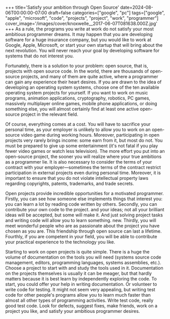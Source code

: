+++
title='Satisfy your ambition through Open Source'
date=2024-08-06T00:00:00-07:00
draft=false
categories=["google", "pc"]
tags=["google", "apple", "microsoft", "code", "projects", "project", "work", "programmer"]
cover_image='/images/cover/knoxwelle__2017-06-07T081638.000Z.jpg'
+++
As a rule, the programs you write at work do not satisfy your most ambitious programmer dreams. It may happen that you are developing software for a huge insurance company, but you would like to work at Google, Apple, Microsoft, or start your own startup that will bring about the next revolution. You will never reach your goal by developing software for systems that do not interest you.

Fortunately, there is a solution to your problem: open source, that is, projects with open source code. In the world, there are thousands of open-source projects,
and many of them are quite active, where a programmer can gain any experience their heart desires. If you are drawn to the idea of developing an operating system
systems, choose one of the ten available operating system projects for yourself. If you want to work on music programs,
animation applications, cryptography, robotics, PC games,
massively multiplayer online games, mobile phone applications, or doing something else, you will almost certainly find at least one active open-source project in the relevant field.

Of course, everything comes at a cost. You will have to sacrifice your personal time, as your employer is unlikely to allow you to work on an open-source video game during working hours. Moreover, participating in open projects very rarely brings income: some earn from it, but most do not. You must be prepared to give up some entertainment (it's not fatal if you play fewer video games or watch less television). The more effort you put into an open-source project, the sooner you will realize where your true ambitions as a programmer lie. It is also necessary to consider the terms of your contract with your employer—sometimes the terms of the contract restrict participation in external projects even during personal time. Moreover, it is important to ensure that you do not violate intellectual property laws regarding copyrights, patents, trademarks, and trade secrets.

Open projects provide incredible opportunities for a motivated programmer. Firstly, you can see how someone else implements things that interest you: you can learn a lot by reading code written by others. Secondly, you can contribute your own code to the project.
and your ideas; not all your brilliant ideas will be accepted, but some will make it.
And just solving project tasks and writing code will allow you to learn something.
new. Thirdly, you will meet wonderful people who are as passionate about the project you have chosen as you are. This friendship
through open source can last a lifetime. Fourthly, if you are competent in your field, you will be able to contribute your practical experience to the technology you like.

Starting to work on open projects is quite simple. There is a huge
the volume of documentation on the tools you will need (systems
source code management, editors, programming languages, systems
assemblies, etc.). Choose a project to start with and study the tools used in it. Documentation on the projects themselves is usually
it can be meager, but that hardly matters because it is best
learn by independently exploring the code. To start, you could offer your help in writing documentation. Or volunteer to write code for testing. It might not seem very appealing, but writing test code for
other people's programs allow you to learn much faster than almost all other types of programming activities. Write test code, really
good test code. Look for defects, suggest fixes, make friends, work on a project you like, and satisfy your ambitious programmer desires.
